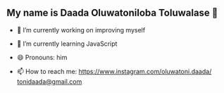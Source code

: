 ## My name is Daada Oluwatoniloba Toluwalase 👋

- 🔭 I’m currently working on improving myself
- 🌱 I’m currently learning JavaScript
- 😄 Pronouns: him

- 📫 How to reach me: https://www.instagram.com/oluwatoni.daada/
                      tonidaada@gmail.com

<!--
**ToniDaada/ToniDaada** is a ✨ _special_ ✨ repository because its `README.md` (this file) appears on your GitHub profile.

 [![Toni's GitHub stats](https://github-readme-stats.vercel.app/api?username=ToniDaada)](https://github.com/ToniDaada/github-readme-stats)
 [![Top Langs](https://github-readme-stats.vercel.app/api/top-langs/?username=ToniDaada&layout=compact)](https://github.com/ToniDaada/github-readme-stats)
 
 

Here are some ideas to get you started:

- 🔭 I’m currently working on ...
- 🌱 I’m currently learning ...
- 👯 I’m looking to collaborate on ...
- 🤔 I’m looking for help with ...
- 💬 Ask me about ...
- 📫 How to reach me: ...
- 😄 Pronouns: ...
- ⚡ Fun fact: ...
-->
